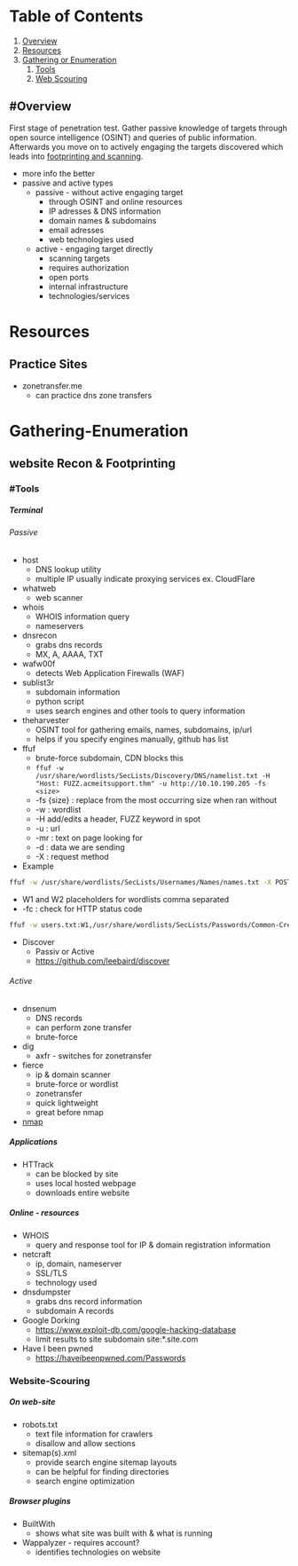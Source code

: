 # Table of Contents
1. [Overview](#Overview)
2. [Resources](#Resources)
3. [Gathering or Enumeration](#Gathering-Enumeration)
	1. [Tools](#Tools)
	2. [Web Scouring](#Website-Scouring)

## #Overview
First stage of penetration test. Gather passive knowledge of targets through open source intelligence (OSINT) and queries of public information. Afterwards you move on to actively engaging the targets discovered which leads into [footprinting and scanning](Footprinting_Scanning.md).
- more info the better
- passive and active types
	- passive - without active engaging target
		- through OSINT and online resources
		- IP adresses & DNS information
		- domain names & subdomains
		- email adresses 
		- web technologies used
	- active - engaging target directly
		- scanning targets
		- requires authorization
		- open ports
		- internal infrastructure
		- technologies/services

# Resources
## Practice Sites
- zonetransfer.me
	- can practice dns zone transfers

# Gathering-Enumeration

## website Recon & Footprinting

### #Tools
##### Terminal
###### Passive
- host
	- DNS lookup utility
	- multiple IP usually indicate proxying services ex. CloudFlare
- whatweb
	- web scanner
- whois
	- WHOIS information query
	- nameservers
- dnsrecon
	- grabs dns records
	- MX, A, AAAA, TXT
- wafw00f
	- detects Web Application Firewalls (WAF)
- sublist3r
	- subdomain information
	- python script
	- uses search engines and other tools to query information
- theharvester
	- OSINT tool for gathering emails, names, subdomains, ip/url
	- helps if you specify engines manually, github has list
- ffuf
	- brute-force subdomain, CDN blocks this
	- `ffuf -w /usr/share/wordlists/SecLists/Discovery/DNS/namelist.txt -H "Host: FUZZ.acmeitsupport.thm" -u http://10.10.190.205 -fs <size>`
	- -fs {size} : replace from the most occurring size when ran without
	- -w : wordlist
	- -H add/edits a header, FUZZ keyword in spot 
	- -u : url
	- -mr : text on page looking for
	- -d : data we are sending
	- -X : request method
- Example
```bash
ffuf -w /usr/share/wordlists/SecLists/Usernames/Names/names.txt -X POST -d "username=FUZZ&email=x&password=x&cpassword=x" -H "Content-Type: application/x-www-form-urlencoded" -u http://10.10.230.40/customers/signup -mr "username already exists"
```
- W1 and W2 placeholders for wordlists comma separated
- -fc : check for HTTP status code
```bash
ffuf -w users.txt:W1,/usr/share/wordlists/SecLists/Passwords/Common-Credentials/10-million-password-list-top-100.txt:W2 -X POST -d "username=W1&password=W2" -H "Content-Type: application/x-www-form-urlencoded" -u http://10.10.230.40/customers/login -fc 200
```

- Discover
	- Passiv or Active
	-  https://github.com/leebaird/discover
###### Active
- dnsenum
	- DNS records
	- can perform zone transfer
	- brute-force
- dig
	- axfr - switches for zonetransfer
- fierce
	- ip & domain scanner
	- brute-force or wordlist
	- zonetransfer
	- quick lightweight
	- great before nmap
- [nmap](../../Tools/NMAP.md) 
##### Applications
- HTTrack
	- can be blocked by site
	- uses local hosted webpage
	- downloads entire website
##### Online - resources
- WHOIS
	- query and response tool for IP & domain registration information
- netcraft
	- ip, domain, nameserver
	- SSL/TLS
	- technology used
- dnsdumpster
	- grabs dns record information
	- subdomain A records
- Google Dorking
	- https://www.exploit-db.com/google-hacking-database
	- limit results to site subdomain site:\*.site.com
- Have I been pwned
	- https://haveibeenpwned.com/Passwords
### Website-Scouring
##### On web-site
- robots.txt
	- text file information for crawlers
	- disallow and allow sections
- sitemap(s).xml
	- provide search engine sitemap layouts
	- can be helpful for finding directories
	- search engine optimization
##### Browser plugins
- BuiltWith
	- shows what site was built with & what is running
- Wappalyzer - requires account?
	- identifies technologies on website


